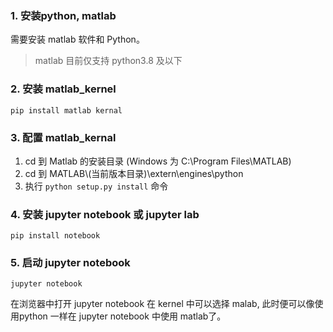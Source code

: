 

### 1. 安装python, matlab

需要安装 matlab 软件和 Python。

> matlab 目前仅支持 python3.8 及以下

### 2. 安装 matlab_kernel

```
pip install matlab kernal
```

### 3. 配置 matlab_kernal

1. cd 到 Matlab 的安装目录 (Windows 为 C:\Program Files\MATLAB)
2. cd 到 MATLAB\\(当前版本目录)\extern\engines\python
3. 执行 `python setup.py install` 命令

### 4. 安装 jupyter notebook 或 jupyter lab

```
pip install notebook
```

### 5. 启动 jupyter notebook

```
jupyter notebook
```

在浏览器中打开 jupyter notebook 在 kernel 中可以选择 malab, 此时便可以像使用python 一样在 jupyter notebook 中使用 matlab了。